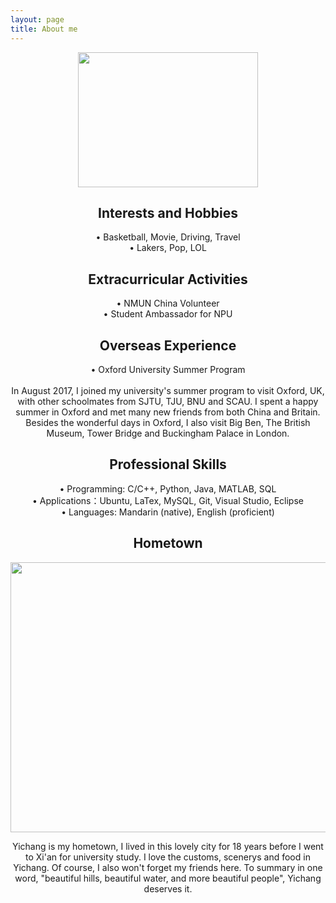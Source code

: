 ```yaml
---
layout: page
title: About me
---
```


<div align = "center">
<img src = '../IMG_0150.JPG' width = "288" height = "216">

## Interests and Hobbies
• Basketball, Movie, Driving, Travel
<br> • Lakers, Pop, LOL

## Extracurricular Activities
• NMUN China Volunteer
<br>• Student Ambassador for NPU

## Overseas Experience
• Oxford University Summer Program      
<br>In August 2017, I joined my university's summer program to visit Oxford, UK, with other schoolmates from SJTU, TJU, BNU and SCAU. I spent a happy summer in Oxford and met many new friends from both China and Britain. Besides the wonderful days in Oxford, I also visit Big Ben, The British Museum, Tower Bridge and Buckingham Palace in London. 

## Professional Skills
• Programming: C/C++, Python, Java, MATLAB, SQL
<br>• Applications：Ubuntu, LaTex, MySQL, Git, Visual Studio, Eclipse
<br>• Languages: Mandarin (native), English (proficient)

## Hometown

<img src = '../IMG_0150.JPG' width = "576" height = "432">

Yichang is my hometown, I lived in this lovely city for 18 years before I went to Xi'an for university study. I love the customs, scenerys and food in Yichang. Of course, I also won't forget my friends here. To summary in one word, "beautiful hills, beautiful water, and more beautiful people", Yichang deserves it. 

</div>
